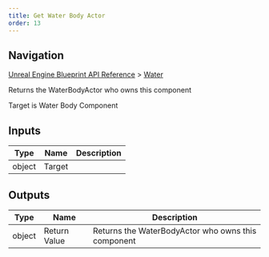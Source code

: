 ```yaml
---
title: Get Water Body Actor
order: 13
---
```

## Navigation

[Unreal Engine Blueprint API Reference](https://dev.epicgames.com/documentation/en-us/unreal-engine/BlueprintAPI) > [Water](https://dev.epicgames.com/documentation/en-us/unreal-engine/BlueprintAPI/Water)

Returns the WaterBodyActor who owns this component

Target is Water Body Component

## Inputs

| Type | Name | Description |
| --- | --- | --- |
| object | Target |  |

## Outputs

| Type | Name | Description |
| --- | --- | --- |
| object | Return Value | Returns the WaterBodyActor who owns this component |
